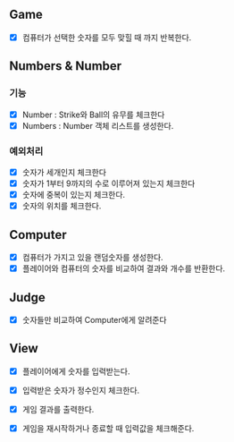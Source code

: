
##  Game

- [x] 컴퓨터가 선택한 숫자를 모두 맞힐 때 까지 반복한다.

## Numbers & Number

### 기능
- [x] Number : Strike와 Ball의 유무를 체크한다
- [x] Numbers : Number 객체 리스트를 생성한다.

### 예외처리
- [x] 숫자가 세개인지 체크한다
- [x] 숫자가 1부터 9까지의 수로 이루어져 있는지 체크한다
- [x] 숫자에 중복이 있는지 체크한다.
- [x] 숫자의 위치를 체크한다.

##  Computer

- [x] 컴퓨터가 가지고 있을 랜덤숫자를 생성한다.
- [x] 플레이어와 컴퓨터의 숫자를 비교하여 결과와 개수를 반환한다.

## Judge

- [x] 숫자들만 비교하여 Computer에게 알려준다

## View

- [x] 플레이어에게 숫자를 입력받는다.
- [x] 입력받은 숫자가 정수인지 체크한다.
- [x] 게임 결과를 출력한다.
- [x] 게임을 재시작하거나 종료할 때 입력값을 체크해준다.

